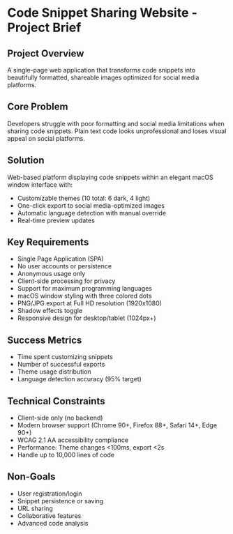 # Code Snippet Sharing Website - Project Brief

## Project Overview
A single-page web application that transforms code snippets into beautifully formatted, shareable images optimized for social media platforms.

## Core Problem
Developers struggle with poor formatting and social media limitations when sharing code snippets. Plain text code looks unprofessional and loses visual appeal on social platforms.

## Solution
Web-based platform displaying code snippets within an elegant macOS window interface with:
- Customizable themes (10 total: 6 dark, 4 light)
- One-click export to social media-optimized images
- Automatic language detection with manual override
- Real-time preview updates

## Key Requirements
- Single Page Application (SPA)
- No user accounts or persistence
- Anonymous usage only
- Client-side processing for privacy
- Support for maximum programming languages
- macOS window styling with three colored dots
- PNG/JPG export at Full HD resolution (1920x1080)
- Shadow effects toggle
- Responsive design for desktop/tablet (1024px+)

## Success Metrics
- Time spent customizing snippets
- Number of successful exports
- Theme usage distribution
- Language detection accuracy (95% target)

## Technical Constraints
- Client-side only (no backend)
- Modern browser support (Chrome 90+, Firefox 88+, Safari 14+, Edge 90+)
- WCAG 2.1 AA accessibility compliance
- Performance: Theme changes <100ms, export <2s
- Handle up to 10,000 lines of code

## Non-Goals
- User registration/login
- Snippet persistence or saving
- URL sharing
- Collaborative features
- Advanced code analysis
